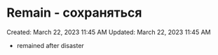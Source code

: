 # Remain - сохраняться

Created: March 22, 2023 11:45 AM
Updated: March 22, 2023 11:45 AM

- remained after disaster
